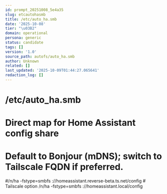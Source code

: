 ```yaml
---
id: prompt_20251008_5e4a35
slug: etcautohasmb
title: /etc/auto_ha.smb
date: '2025-10-08'
tier: "\u03B2"
domain: operational
persona: generic
status: candidate
tags: []
version: '1.0'
source_path: autofs/auto_ha.smb
author: Unknown
related: []
last_updated: '2025-10-09T01:44:27.065641'
redaction_log: []
---
```


# /etc/auto_ha.smb
# Direct map for Home Assistant config share
# Default to Bonjour (mDNS); switch to Tailscale FQDN if preferred.
#/n/ha  -fstype=smbfs ://homeassistant.reverse-beta.ts.net/config   # Tailscale option
/n/ha   -fstype=smbfs ://homeassistant.local/config

